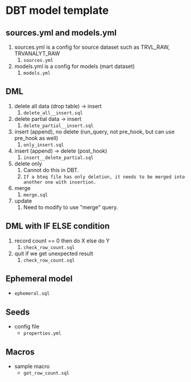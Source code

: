 # DBT model template

## sources.yml and models.yml

1. sources.yml is a config for source dataset such as TRVL_RAW, TRVANALYT_RAW
   1. ```sources.yml```
2. models.yml is a config for models (mart dataset)
   1. ```models.yml```

## DML

1. delete all data (drop table) -> insert
   1. ```delete_all__insert.sql```
2. delete partial data -> insert
   1. ```delete_partial__insert.sql```
3. insert (append), no delete (run_query, not pre_hook, but can use pre_hook as well)
   1. ```only_insert.sql```
4. insert (append) -> delete (post_hook)
   1. ```insert__delete_partial.sql```
5. delete only
   1. Cannot do this in DBT.
   2. ```If a bteq file has only deletion, it needs to be merged into another one with insertion.```
6. merge
   1. ```merge.sql```
7. update
   1. Need to modify to use "merge" query.

## DML with IF ELSE condition

1. record count == 0 then do X else do Y
   1. ```check_row_count.sql```
2. quit if we get unexpected result
   1. ```check_row_count.sql```

## Ephemeral model

- ```ephemeral.sql```

## Seeds

- config file
  - ```properties.yml```

## Macros

- sample macro
  - ```get_row_count.sql```